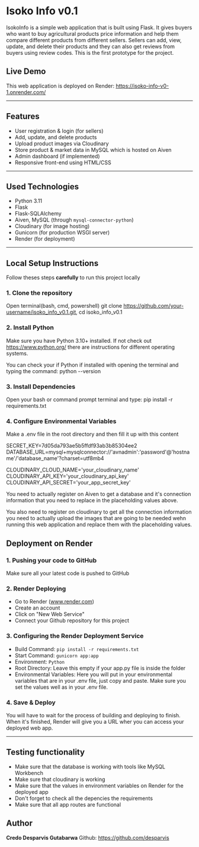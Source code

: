 # Isoko Info v0.1 

IsokoInfo is a simple web application that is built using Flask. It gives buyers who want to buy agricultural products price information and help them compare different products from different sellers. Sellers can add, view, update, and delete their products and they can also get reviews from buyers using review codes. This is the first prototype for the project.

## Live Demo

This web application is deployed on Render: https://isoko-info-v0-1.onrender.com/

---

## Features

- User registration & login (for sellers)
- Add, update, and delete products
- Upload product images via Cloudinary
- Store product & market data in MySQL which is hosted on Aiven
- Admin dashboard (if implemented)
- Responsive front-end using HTML/CSS

---

## Used Technologies

- Python 3.11
- Flask
- Flask-SQLAlchemy
- Aiven, MySQL (through `mysql-connector-python`)
- Cloudinary (for image hosting)
- Gunicorn (for production WSGI server)
- Render (for deployment)

---

## Local Setup Instructions

Follow theses steps **carefully** to run this project locally

### 1. Clone the repository

Open terminal(bash, cmd, powershell)
git clone https://github.com/your-username/isoko_info_v0.1.git,
cd isoko_info_v0.1

### 2. Install Python

Make sure you have Python 3.10+ installed. If not check out https://www.python.org/ there are instructions for different operating systems.

You can check your if Python if installed with opening the terminal and typing the command:
python --version

### 3. Install Dependencies

Open your bash or command prompt terminal and type:
pip install -r requirements.txt

### 4. Configure Environmental Variables

Make a .env file in the root directory and then fill it up with this content

SECRET_KEY=7d05da793ae5b5ffdf93ab3b85304ee2
DATABASE_URL=mysql+mysqlconnector://'avnadmin':'password'@'hostname'/'database_name'?charset=utf8mb4

CLOUDINARY_CLOUD_NAME='your_cloudinary_name'
CLOUDINARY_API_KEY='your_cloudinary_api_key'
CLOUDINARY_API_SECRET='your_app_secret_key'

You need to actually register on Aiven to get a database and it's connection information that you need to replace in the placeholding values above.

You also need to register on cloudinary to get all the connection information you need to actually upload the images that are going to be needed wehn running this web application and replace them with the placeholding values.

## Deployment on Render

### 1. Pushing your code to GitHub

Make sure all your latest code is pushed to GitHub

### 2. Render Deploying

- Go to Render (www.render.com)
- Create an account
- Click on "New Web Service"
- Connect your Github repository for this project

### 3. Configuring the Render Deployment Service

- Build Command: `pip install -r requirements.txt`
- Start Command: `gunicorn app:app`
- Environment: `Python`
- Root Directory: Leave this empty if your app.py file is inside the folder
- Environmental Variables: Here you will put in your environmental variables that are in your .env file, just copy and paste. Make sure you set the values well as in your .env file.

### 4. Save & Deploy

You will have to wait for the process of building and deploying to finish. When it's finished, Render will give you a URL wher you can access your deployed web app.

---

## Testing functionality

- Make sure that the database is working with tools like MySQL Workbench
- Make sure that cloudinary is working
- Make sure that the values in environment variables on Render for the deployed app
- Don't forget to check all the depencies the requirements
- Make sure that all app routes are functional

## Author

**Credo Desparvis Gutabarwa**
Github: https://github.com/desparvis

